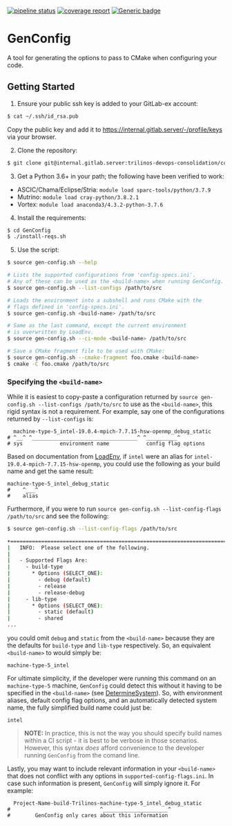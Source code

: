 [![pipeline status](https://internal.gitlab.server/trilinos-devops-consolidation/code/GenConfig/badges/master/pipeline.svg)](https://internal.gitlab.server/trilinos-devops-consolidation/code/GenConfig/-/commits/master)
[![coverage report](https://internal.gitlab.server/trilinos-devops-consolidation/code/GenConfig/badges/master/coverage.svg)](http://10.202.35.89:8080/GenConfig/coverage/index.html)
[![Generic badge](https://img.shields.io/badge/docs-latest-green.svg)](http://10.202.35.89:8080/GenConfig/doc/index.html)

# GenConfig

A tool for generating the options to pass to CMake when configuring your code.


## Getting Started

1. Ensure your public ssh key is added to your GitLab-ex account:
```bash
$ cat ~/.ssh/id_rsa.pub
```
Copy the public key and add it to https://internal.gitlab.server/-/profile/keys via your browser.

2. Clone the repository:
```bash
$ git clone git@internal.gitlab.server:trilinos-devops-consolidation/code/GenConfig.git
```

3. Get a Python 3.6+ in your path; the following have been verified to work:
  * ASCIC/Chama/Eclipse/Stria: `module load sparc-tools/python/3.7.9`
  * Mutrino: `module load cray-python/3.8.2.1`
  * Vortex: `module load anaconda3/4.3.2-python-3.7.6`

4. Install the requirements:
```bash
$ cd GenConfig
$ ./install-reqs.sh
```

5. Use the script:
```bash
$ source gen-config.sh --help

# Lists the supported configurations from 'config-specs.ini'.
# Any of these can be used as the <build-name> when running GenConfig.
$ source gen-config.sh --list-configs /path/to/src

# Loads the environment into a subshell and runs CMake with the
# flags defined in 'config-specs.ini'.
$ source gen-config.sh <build-name> /path/to/src

# Same as the last command, except the current environment
# is overwritten by LoadEnv.
$ source gen-config.sh --ci-mode <build-name> /path/to/src

# Save a CMake fragment file to be used with CMake:
$ source gen-config.sh --cmake-fragment foo.cmake <build-name>
$ cmake -C foo.cmake /path/to/src
```

### Specifying the `<build-name>`
While it is easiest to copy-paste a configuration returned by
`source gen-config.sh --list-configs /path/to/src` to use as the `<build-name>`,
this rigid syntax is not a requirement. For example, say one of the
configurations returned by `--list-configs` is:
```
  machine-type-5_intel-19.0.4-mpich-7.7.15-hsw-openmp_debug_static
# ^__^ ^__________________________________^ ^__________^
# sys            environment name            config flag options
```
Based on documentation from [LoadEnv](https://internal.gitlab.server/trilinos-devops-consolidation/code/loadenv/-/blob/master/README.md),
if `intel` were an alias for `intel-19.0.4-mpich-7.7.15-hsw-openmp`, you
could use the following as your build name and get the same result:
```
machine-type-5_intel_debug_static
#    ^___^
#    alias
```
Furthermore, if you were to run `source gen-config.sh --list-config-flags /path/to/src`
and see the following:
```bash
$ source gen-config.sh --list-config-flags /path/to/src

+==============================================================================+
|   INFO:  Please select one of the following.
|
|   - Supported Flags Are:
|     - build-type
|       * Options (SELECT_ONE):
|         - debug (default)
|         - release
|         - release-debug
|     - lib-type
|       * Options (SELECT_ONE):
|         - static (default)
|         - shared
...
```
you could omit `debug` and `static` from the `<build-name>` because they are the
defaults for `build-type` and `lib-type` respectively. So, an equivalent `<build-name>`
to would simply be:
```
machine-type-5_intel
```
For ultimate simplicity, if the developer were running this command on an `machine-type-5` machine,
`GenConfig` could detect this without it having to be specified in the `<build-name>`
(see [DetermineSystem](https://internal.gitlab.server/trilinos-devops-consolidation/code/determinesystem)).
So, with environment aliases, default config flag options, and an automatically detected
system name, the fully simplified build name could just be:
```
intel
```
> **NOTE:** In practice, this is not the way you should specify build names within a CI script -
> it is best to be verbose in those scenarios. However, this syntax *does* afford
> convenience to the developer running `GenConfig` from the comand line.

Lastly, you may want to include relevant information in your `<build-name>` that does not conflict
with any options in `supported-config-flags.ini`. In case such information is present, `GenConfig`
will simply ignore it. For example:
```
  Project-Name-build-Trilinos-machine-type-5_intel_debug_static
#                             ^_____________________^
#        GenConfig only cares about this information
```
